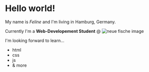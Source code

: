 # Hello world!

My name is _Feline_ and I'm living in Hamburg, Germany.

Currently I'm a **Web-Developement Student** 
@ ![neue fische image](https://wordpress.startsteps.org/wp-content/uploads/2022/02/neuefische@2x.png)

I'm looking forward to learn...
- html
- css
- js
- & more
